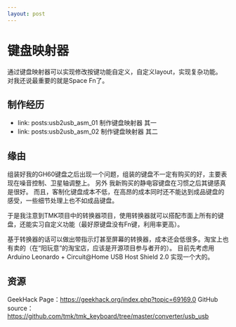 ```yaml
---
layout: post
---
```

# 键盘映射器
通过键盘映射器可以实现修改按键功能自定义，自定义layout，实现复杂功能。 对我还说最重要的就是Space Fn了。

## 制作经历
 * link: posts:usb2usb_asm_01 制作键盘映射器 其一
 * link: posts:usb2usb_asm_02 制作键盘映射器 其二

## 缘由
组装好我的GH60键盘之后出现一个问题，组装的键盘不一定有购买的好，主要表现在噪音控制、卫星轴调整上。 另外 我新购买的静电容键盘在习惯之后其键感真是很好。 而且，客制化键盘成本不低，在高昂的成本同时还不能达到成品键盘的感受，一些细节处理上也不如成品键盘。

于是我注意到TMK项目中的转换器项目，使用转换器就可以搭配市面上所有的键盘，还能实习自定义功能（最好原键盘没有Fn键，利用率更高）。

基于转换器的话可以做出带指示灯甚至屏幕的转换器，成本还会低很多。淘宝上也有卖的（在“阳玩意”的淘宝店，应该是开源项目参与者开的）。 目前先考虑用 Arduino Leonardo + Circuit@Home USB Host Shield 2.0 实现一个大的。

## 资源
GeekHack Page：https://geekhack.org/index.php?topic=69169.0
GitHub source：https://github.com/tmk/tmk_keyboard/tree/master/converter/usb_usb
